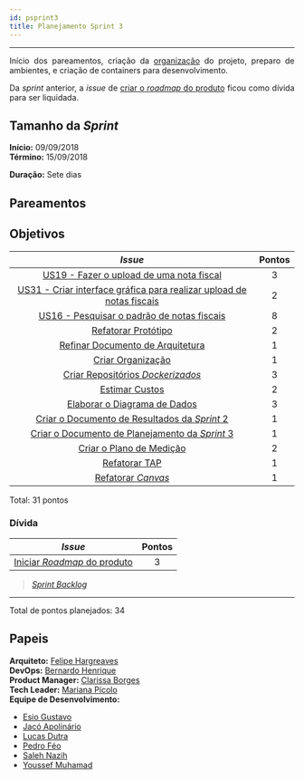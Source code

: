 ```yaml
---
id: psprint3   
title: Planejamento Sprint 3 
---
```


***    
<p align="justify">
Início dos pareamentos, criação da <a href="https://github.com/Kalkuli">organização</a> do projeto, preparo de ambientes, e criação de containers para desenvolvimento.
</p>
<p align="justify">
Da <i>sprint</i> anterior, a <i>issue</i> de <a href="https://github.com/fga-eps-mds/PDF2Knowledge/issues/8">criar o <i>roadmap</i> do produto</a> ficou como dívida para ser liquidada.
</p>


## Tamanho da _Sprint_      
**Início:** 09/09/2018   
**Término:** 15/09/2018   

**Duração:** Sete dias   

## Pareamentos   
 


## Objetivos   

|     _Issue_      |    Pontos   |
|:--------------:|:---------:|
|[US19 - Fazer o upload de uma nota fiscal ](https://github.com/fga-eps-mds/2018.2-Kalkuli/issues/46) | 3 |
|[US31 - Criar interface gráfica para realizar upload de notas fiscais](https://github.com/fga-eps-mds/2018.2-Kalkuli/issues/48) | 2 |    
|[US16 - Pesquisar o padrão de notas fiscais](https://github.com/fga-eps-mds/2018.2-Kalkuli/issues/49)| 8|
|[Refatorar Protótipo](https://github.com/fga-eps-mds/2018.2-Kalkuli/issues/50) |2|
|[Refinar Documento de Arquitetura](https://github.com/fga-eps-mds/2018.2-Kalkuli/issues/51) |1|
|[Criar Organização](https://github.com/fga-eps-mds/2018.2-Kalkuli/issues/52)  |1|
|[Criar Repositórios _Dockerizados_](https://github.com/fga-eps-mds/2018.2-Kalkuli/issues/53)|3|
|[Estimar Custos](https://github.com/fga-eps-mds/2018.2-Kalkuli/issues/54)|2|
|[Elaborar o Diagrama de Dados](https://github.com/fga-eps-mds/2018.2-Kalkuli/issues/55) |3|
|[Criar o Documento de Resultados da _Sprint_ 2](https://github.com/fga-eps-mds/2018.2-Kalkuli/issues/56)|1 |
|[Criar o Documento de Planejamento da _Sprint_ 3](https://github.com/fga-eps-mds/2018.2-Kalkuli/issues/57)|1|  
|[Criar o Plano de Medição](https://github.com/fga-eps-mds/2018.2-Kalkuli/issues/58)|2|  
|[Refatorar TAP](https://github.com/fga-eps-mds/2018.2-Kalkuli/issues/59)|1|  
|[Refatorar _Canvas_](https://github.com/fga-eps-mds/2018.2-Kalkuli/issues/60)|1|

Total: 31 pontos

### Dívida    

|     _Issue_      |    Pontos   |
|:--------------:|:---------:|
|[Iniciar _Roadmap_ do produto](https://github.com/fga-eps-mds/PDF2Knowledge/issues/8) | 3 |

> [_Sprint_ _Backlog_](https://github.com/fga-eps-mds/2018.2-Kalkuli/milestone/4)  

***

Total de pontos planejados: 34

## Papeis

**Arquiteto:** [Felipe Hargreaves](https://github.com/Hargre)   
**DevOps:** [Bernardo Henrique](https://github.com/bernardohrl)  
**Product Manager:** [Clarissa Borges](https://github.com/clarissalimab)    
**Tech Leader:** [Mariana Pícolo](https://github.com/MarianaPicolo)   
**Equipe de Desenvolvimento:** 
- [Esio Gustavo](https://github.com/EsioFreitas)   
- [Jacó Apolinário](https://github.com/Jacoapolinario)   
- [Lucas Dutra](https://github.com/lucasdutraf)   
- [Pedro Féo](https://github.com/Phe0)   
- [Saleh Nazih](https://github.com/devsalula)
- [Youssef Muhamad](https://github.com/youssef-md)   